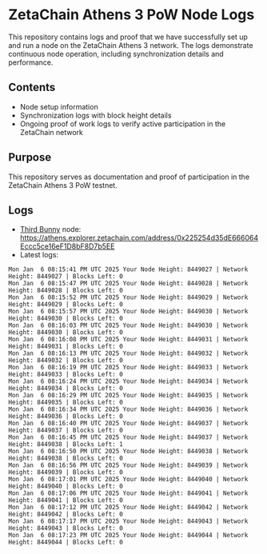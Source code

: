 # ZetaChain Athens 3 PoW Node Logs
This repository contains logs and proof that we have successfully set up and run a node on the ZetaChain Athens 3 network. The logs demonstrate continuous node operation, including synchronization details and performance.

## Contents
- Node setup information
- Synchronization logs with block height details
- Ongoing proof of work logs to verify active participation in the ZetaChain network

## Purpose
This repository serves as documentation and proof of participation in the ZetaChain Athens 3 PoW testnet.

## Logs

- [Third Bunny](https://thirdbunny.xyz/) node: https://athens.explorer.zetachain.com/address/0x225254d35dE666064Eccc5ce16eF1D8bF8D7b5EE
- Latest logs:
```
Mon Jan  6 08:15:41 PM UTC 2025 Your Node Height: 8449027 | Network Height: 8449027 | Blocks Left: 0
Mon Jan  6 08:15:47 PM UTC 2025 Your Node Height: 8449028 | Network Height: 8449028 | Blocks Left: 0
Mon Jan  6 08:15:52 PM UTC 2025 Your Node Height: 8449029 | Network Height: 8449029 | Blocks Left: 0
Mon Jan  6 08:15:57 PM UTC 2025 Your Node Height: 8449030 | Network Height: 8449030 | Blocks Left: 0
Mon Jan  6 08:16:03 PM UTC 2025 Your Node Height: 8449030 | Network Height: 8449030 | Blocks Left: 0
Mon Jan  6 08:16:08 PM UTC 2025 Your Node Height: 8449031 | Network Height: 8449031 | Blocks Left: 0
Mon Jan  6 08:16:13 PM UTC 2025 Your Node Height: 8449032 | Network Height: 8449032 | Blocks Left: 0
Mon Jan  6 08:16:19 PM UTC 2025 Your Node Height: 8449033 | Network Height: 8449033 | Blocks Left: 0
Mon Jan  6 08:16:24 PM UTC 2025 Your Node Height: 8449034 | Network Height: 8449034 | Blocks Left: 0
Mon Jan  6 08:16:29 PM UTC 2025 Your Node Height: 8449035 | Network Height: 8449035 | Blocks Left: 0
Mon Jan  6 08:16:34 PM UTC 2025 Your Node Height: 8449036 | Network Height: 8449036 | Blocks Left: 0
Mon Jan  6 08:16:40 PM UTC 2025 Your Node Height: 8449037 | Network Height: 8449037 | Blocks Left: 0
Mon Jan  6 08:16:45 PM UTC 2025 Your Node Height: 8449037 | Network Height: 8449038 | Blocks Left: 1
Mon Jan  6 08:16:50 PM UTC 2025 Your Node Height: 8449038 | Network Height: 8449038 | Blocks Left: 0
Mon Jan  6 08:16:56 PM UTC 2025 Your Node Height: 8449039 | Network Height: 8449039 | Blocks Left: 0
Mon Jan  6 08:17:01 PM UTC 2025 Your Node Height: 8449040 | Network Height: 8449040 | Blocks Left: 0
Mon Jan  6 08:17:06 PM UTC 2025 Your Node Height: 8449041 | Network Height: 8449041 | Blocks Left: 0
Mon Jan  6 08:17:12 PM UTC 2025 Your Node Height: 8449042 | Network Height: 8449042 | Blocks Left: 0
Mon Jan  6 08:17:17 PM UTC 2025 Your Node Height: 8449043 | Network Height: 8449043 | Blocks Left: 0
Mon Jan  6 08:17:23 PM UTC 2025 Your Node Height: 8449044 | Network Height: 8449044 | Blocks Left: 0
```
